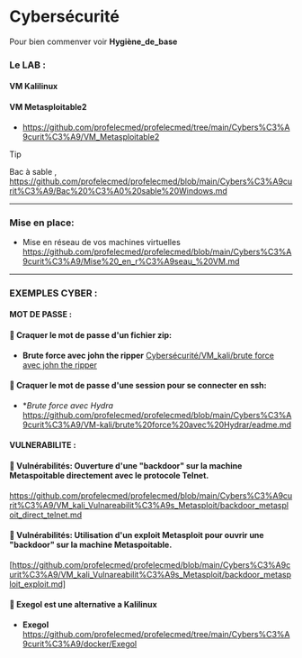 # Cybersécurité

Pour bien commenver voir **Hygiène_de_base**

### Le LAB :

#### VM Kalilinux



#### VM Metasploitable2

* https://github.com/profelecmed/profelecmed/tree/main/Cybers%C3%A9curit%C3%A9/VM_Metasploitable2

>[!TIP]
>
>Bac à sable , https://github.com/profelecmed/profelecmed/blob/main/Cybers%C3%A9curit%C3%A9/Bac%20%C3%A0%20sable%20Windows.md

------

### Mise en place:

* Mise en réseau de vos machines virtuelles  https://github.com/profelecmed/profelecmed/blob/main/Cybers%C3%A9curit%C3%A9/Mise%20_en_r%C3%A9seau_%20VM.md
------

### EXEMPLES CYBER :

#### MOT DE PASSE :

#### 📒 Craquer le mot de passe d'un fichier zip:

  * **Brute force avec john the ripper**  [Cybersécurité/VM_kali/brute force avec john the ripper](https://github.com/profelecmed/profelecmed/tree/main/Cybers%C3%A9curit%C3%A9/VM_kali/brute%20force%20avec%20john%20the%20ripper)

#### 📒 Craquer le mot de passe d'une session pour se connecter en ssh:

 * **Brute force avec Hydra*  https://github.com/profelecmed/profelecmed/blob/main/Cybers%C3%A9curit%C3%A9/VM-kali/brute%20force%20avec%20Hydrar/eadme.md


#### VULNERABILITE :

#### 📒 Vulnérabilités: Ouverture d'une "backdoor" sur la machine Metaspoitable directement avec le protocole Telnet.

https://github.com/profelecmed/profelecmed/blob/main/Cybers%C3%A9curit%C3%A9/VM_kali_Vulnareabilit%C3%A9s_Metasploit/backdoor_metasploit_direct_telnet.md

#### 📒 Vulnérabilités: Utilisation d'un exploit Metasploit pour ouvrir une "backdoor" sur la machine Metaspoitable.

[https://github.com/profelecmed/profelecmed/blob/main/Cybers%C3%A9curit%C3%A9/VM_kali_Vulnareabilit%C3%A9s_Metasploit/backdoor_metasploit_exploit.md]


#### 📒 Exegol est une alternative a Kalilinux

* **Exegol**   https://github.com/profelecmed/profelecmed/tree/main/Cybers%C3%A9curit%C3%A9/docker/Exegol


